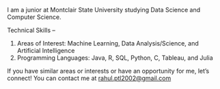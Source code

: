 I am a junior at Montclair State University studying Data Science and Computer Science.

Technical Skills – 
1. Areas of Interest: Machine Learning, Data Analysis/Science, and Artificial Intelligence
2. Programming Languages: Java, R, SQL, Python, C, Tableau, and Julia

If you have similar areas or interests or have an opportunity for me, let’s connect! You can contact me at rahul.ptl2002@gmail.com

<!---
rahulptl2002/rahulptl2002 is a ✨ special ✨ repository because its `README.md` (this file) appears on your GitHub profile.
You can click the Preview link to take a look at your changes.
--->
